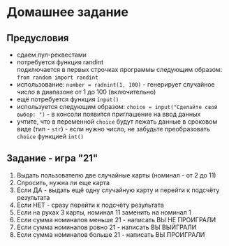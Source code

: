# Домашнее задание

## Предусловия

- сдаем пул-реквестами
- потребуется функция randint\
подключается в первых строчках программы следующим образом:
```from random import randint```
- использование: ```number = radnint(1, 100)``` - генерирует случайное число в 
диапазоне от 1 до 100 (включительно)
- ещё потребуется функция ```input()```
- используется следующим образом:
```choice = input("Сделайте свой выбор: ")``` - в консоли появится приглашение
на ввод данных
- учтите, что в переменной ```choice``` будут лежать данные в сроковом виде 
(тип - ```str```) - если нужно число, не забудьте преобразовать ```choice``` функцией 
```int()```

## Задание - игра "21"
1. Выдать пользователю две случайные карты (номинал - от 2 до 11)
2. Спросить, нужна ли еще карта
3. Если ДА - выдать ещё одну случайную карту и перейти к подсчёту результата
4. Если НЕТ - сразу перейти к подсчёту результата 
5. Если на руках 3 карты, номинал 11 заменить на номинал 1
6. Если сумма номиналов меньше 21 - написать ВЫ НЕ ПРОИГРАЛИ
7. Если сумма номиналов ровно 21 - написать ВЫ ВЫЙГРАЛИ
8. Если сумма номиналов больше 21 - написать ВЫ ПРОИГРАЛИ
